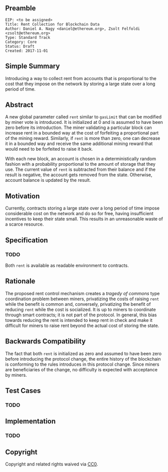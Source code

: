 ## Preamble

    EIP: <to be assigned>
    Title: Rent Collection for Blockchain Data
    Author: Daniel A. Nagy <daniel@ethereum.org>, Zsolt Felfoldi <zsolt@ethereum.org>
    Type: Standard Track
    Category: Core
    Status: Draft
    Created: 2017-11-01


## Simple Summary
Introducing a way to collect rent from accounts that is proportional 
to the cost that they impose on the network by storing a large state
over a long period of time.

## Abstract
A new global parameter called `rent` similar to `gasLimit` that can be 
modified by miner vote is introduced. It is initialized at 0 and is 
assumed to have been zero before its introduction. The miner validating 
a particular block can increase rent in a bounded way at the cost of 
forfeiting a proportional part of the mining reward. Similarly, if 
`rent` is more than zero, one can decrease it in a bounded way and 
receive the same additional mining reward that would need to be 
forfeited to raise it back.

With each new block, an account is chosen in a deterministically random 
fashion with a probability proportional to the amount of storage that 
they use. The current value of `rent` is subtracted from their balance 
and if the result is negative, the account gets removed from the state. 
Otherwise, account balance is updated by the result.

## Motivation
Currently, contracts storing a large state over a long period of time 
impose considerable cost on the network and do so for free, having 
insufficient incentives to keep their state small. This results in
an unreasonable waste of a scarce resource.

## Specification
### TODO
Both `rent` is available as readable environment to contracts.

## Rationale
The proposed rent control mechanism creates a *tragedy of commons* type 
coordination problem between miners, privatizing the costs of raising 
`rent` while the benefit is common and, conversely, privatizing the 
benefit of reducing `rent` while the cost is socialized. It is up to 
miners to coordinate through smart contracts; it is not part of the protocol.
In general, this bias towards reducing the rent is intended to keep 
rent in check and make it difficult for miners to raise rent beyond 
the actual cost of storing the state.

## Backwards Compatibility
The fact that both `rent` is initialized as zero and assumed to have been 
zero before introducing the protocol change, the entire history of the 
blockchain is conforming to the rules introduces in this protocol change. 
Since miners are beneficiaries of the change, no difficulty is expected 
with acceptance by miners.

## Test Cases
### TODO

## Implementation
### TODO

## Copyright
Copyright and related rights waived via [CC0](https://creativecommons.org/publicdomain/zero/1.0/).
